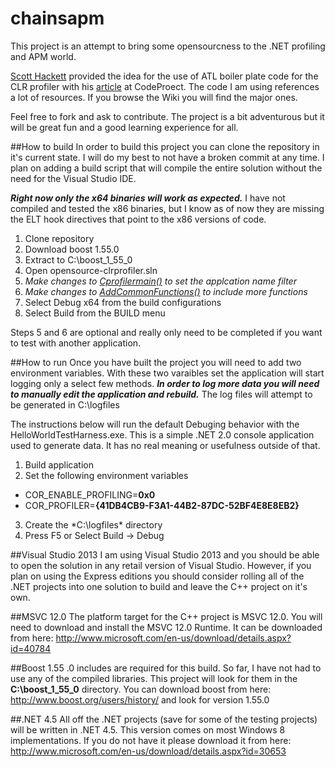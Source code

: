 chainsapm
======================

This project is an attempt to bring some opensourcness to the .NET profiling and APM world. 

[Scott Hackett](mailto:code@scotthackett.com) provided the idea for the use of ATL boiler plate code for the CLR profiler with his [article](http://www.codeproject.com/Articles/15410/Creating-a-Custom-NET-Profiler) at CodeProect. The code I am using references a lot of resources. If you browse the Wiki you will find the major ones.

Feel free to fork and ask to contribute. The project is a bit adventurous but it will be great fun and a good learning experience for all.

##How to build
In order to build this project you can clone the repository in it's current state. I will do my best to not have a broken commit at any time. I plan on adding a build script that will compile the entire solution without the need for the Visual Studio IDE.

***Right now only the x64 binaries will work as expected.*** I have not compiled and tested the x86 binaries, but I know as of now they are missing the ELT hook directives that point to the x86 versions of code.

1. Clone repository
2. Download boost 1.55.0
3. Extract to C:\boost_1_55_0
2. Open opensource-clrprofiler.sln
1. *Make changes to [Cprofilermain()](https://github.com/jldgit/opensource-clrprofiler/blob/master/clrprofiler/profilermain.cpp#L124) to set the applcation name filter*
2. *Make changes to [AddCommonFunctions()](https://github.com/jldgit/opensource-clrprofiler/blob/master/clrprofiler/profilermain.cpp#L180) to include more functions*
3. Select Debug x64 from the build configurations
4. Select Build from the BUILD menu

Steps 5 and 6 are optional and really only need to be completed if you want to test with another application.

##How to run
Once you have built the project you will need to add two environment variables. With these two varaibles set the application will start logging only a select few methods. ***In order to log more data you will need to manually edit the application and rebuild.*** The log files will attempt to be generated in C:\logfiles

The instructions below will run the default Debuging behavior with the HelloWorldTestHarness.exe. This is a simple .NET 2.0 console application used to generate data. It has no real meaning or usefulness outside of that.

1. Build application
2. Set the following environment variables
  - COR_ENABLE_PROFILING=**0x0**
  - COR_PROFILER=**{41DB4CB9-F3A1-44B2-87DC-52BF4E8E8EB2}**
3. Create the *C:\logfiles\* directory
4. Press F5 or Select Build -> Debug


##Visual Studio 2013
I am using Visual Studio 2013 and you should be able to open the solution in any retail version of Visual Studio. However, if you plan on using the Express editions you should consider rolling all of the .NET projects into one solution to build and leave the C++ project on it's own.

##MSVC 12.0
The platform target for the C++ project is MSVC 12.0. You will need to download and install the MSVC 12.0 Runtime. It can be downloaded from here: http://www.microsoft.com/en-us/download/details.aspx?id=40784

##Boost 1.55 .0
includes are required for this build. So far, I have not had to use any of the compiled libraries. This project will look for them in the **C:\boost_1_55_0** directory. You can download boost from here: http://www.boost.org/users/history/ and look for version 1.55.0

##.NET 4.5
All off the .NET projects (save for some of the testing projects) will be written in .NET 4.5. This version comes on most Windows 8 implementations. If you do not have it please download it from here: http://www.microsoft.com/en-us/download/details.aspx?id=30653

